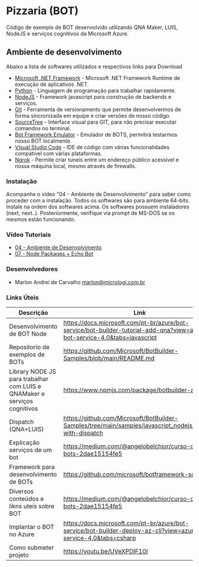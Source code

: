 # Pizzaria (BOT)

Código de exemplo de BOT desenvolvido utilizando QNA Maker, LUIS, NodeJS e serviços cognitivos da Microsoft Azure.

## Ambiente de desenvolvimento

Abaixo a lista de softwares utilizados e respectivos links para Download
 
* [Microsoft .NET Framework](https://www.microsoft.com/pt-BR/download/details.aspx?id=55167) - Microsoft .NET Framework Runtime de execução de aplicativos .NET.
* [Python](https://www.python.org/ftp/python/3.8.5/python-3.8.5.exe) - Linguagem de programação para trabalhar rapidamente.
* [NodeJS](https://nodejs.org/dist/v12.18.3/node-v12.18.3-x64.msi) - Framework javascript para construção de backends e serviços.
* [Git](https://git-scm.com/download/win) - Ferramenta de versionamento que permite desenvolvermos de forma sincronizada em equipe e criar versões de nosso código.
* [SourceTree](https://product-downloads.atlassian.com/software/sourcetree/windows/ga/SourceTreeSetup-3.3.9.exe) - Interface visual para GIT, para não precisar executar comandos no terminal.
* [Bot Framework Emulator](https://github.com/microsoft/BotFramework-Emulator/releases/download/v4.10.0/BotFramework-Emulator-4.10.0-windows-setup.exe) - Emulador de BOTS, permitirá testarmos nosso BOT localmente.
* [Visual Studio Code](https://code.visualstudio.com/download#) - IDE de código com várias funcionalidades compátivel com várias plataformas.
* [Ngrok](https://ngrok.com/) - Permite criar tuneis entre um endereço público acessivel e nossa máquina local, mesmo através de firewalls.

### Instalação

Acompanhe o vídeo "04 - Ambiente de Desenvolvimento" para saber como proceder com a instalação. Todos os softwares são para ambiente 64-bits. Instale na ordem dos softwares acima. Os softwares possuem instaladores (next, next..). Posteriormente, verifique via prompt de MS-DOS se os mesmos estão funcionando. 

### Vídeo Tutoriais
* [04 - Ambiente de Desenvolvimento](https://youtu.be/7HDay4TZdTw)
* [07 - Node Packages + Echo Bot](https://youtu.be/J9VPajWrxxg)

### Desenvolvedores
* Marlon Andrei de Carvalho <marlon@micrologi.com.br>

### Links Úteis

| Descrição | Link |
| ------ | ------ |
| Desenvolvimento de BOT Node | https://docs.microsoft.com/pt-br/azure/bot-service/bot-builder-tutorial-add-qna?view=azure-bot-service-4.0&tabs=javascript |
| Repositorio de exemplos de BOTs | https://github.com/Microsoft/BotBuilder-Samples/blob/main/README.md |
| Library NODE JS para trabalhar com LUIS e QNAMaker e serviços cognitivos | https://www.npmjs.com/package/botbuilder-ai |
| Dispatch (QNA+LUIS) | https://github.com/Microsoft/BotBuilder-Samples/tree/main/samples/javascript_nodejs/14.nlp-with-dispatch |
| Explicação serviços de um bot | https://medium.com/@angelobelchior/curso-de-bots-2dae15154fe5 |
| Framework para desenvolvimento de BOTs | https://github.com/microsoft/botframework-sdk |
| Diversos conteúdos e likns uteis sobre BOT | https://medium.com/@angelobelchior/curso-de-bots-2dae15154fe5 |
| Implantar o BOT no Azure | https://docs.microsoft.com/pt-br/azure/bot-service/bot-builder-deploy-az-cli?view=azure-bot-service-4.0&tabs=csharp |
| Como submeter projeto | https://youtu.be/UVeXPDIF10I |
